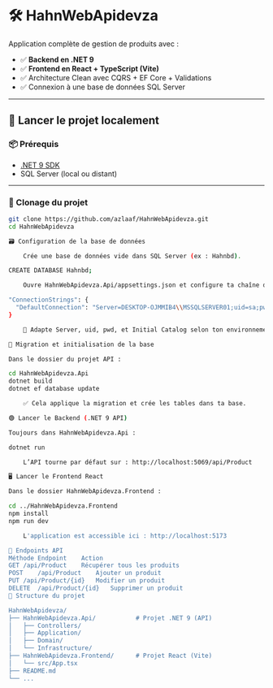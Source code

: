 # 🛠️ HahnWebApidevza

Application complète de gestion de produits avec :

- ✅ **Backend en .NET 9**
- ✅ **Frontend en React + TypeScript (Vite)**
- ✅ Architecture Clean avec CQRS + EF Core + Validations
- ✅ Connexion à une base de données SQL Server

---

## 🚀 Lancer le projet localement

### 📦 Prérequis

- [.NET 9 SDK](https://dotnet.microsoft.com/en-us/download)
- SQL Server (local ou distant)

---

### 🧰 Clonage du projet

```bash
git clone https://github.com/azlaaf/HahnWebApidevza.git
cd HahnWebApidevza

🗃️ Configuration de la base de données

    Crée une base de données vide dans SQL Server (ex : Hahnbd).

CREATE DATABASE Hahnbd;

    Ouvre HahnWebApidevza.Api/appsettings.json et configure ta chaîne de connexion :

"ConnectionStrings": {
  "DefaultConnection": "Server=DESKTOP-OJMMIB4\\MSSQLSERVER01;uid=sa;pwd=test;Initial Catalog=Hahnbd;TrustServerCertificate=True"
}

    🔁 Adapte Server, uid, pwd, et Initial Catalog selon ton environnement SQL Server.

🧱 Migration et initialisation de la base

Dans le dossier du projet API :

cd HahnWebApidevza.Api
dotnet build
dotnet ef database update

    ✅ Cela applique la migration et crée les tables dans ta base.

🟢 Lancer le Backend (.NET 9 API)

Toujours dans HahnWebApidevza.Api :

dotnet run

    L’API tourne par défaut sur : http://localhost:5069/api/Product

🖥️ Lancer le Frontend React

Dans le dossier HahnWebApidevza.Frontend :

cd ../HahnWebApidevza.Frontend
npm install
npm run dev

    L'application est accessible ici : http://localhost:5173

🔄 Endpoints API
Méthode	Endpoint	Action
GET	/api/Product	Récupérer tous les produits
POST	/api/Product	Ajouter un produit
PUT	/api/Product/{id}	Modifier un produit
DELETE	/api/Product/{id}	Supprimer un produit
🧪 Structure du projet

HahnWebApidevza/
├── HahnWebApidevza.Api/           # Projet .NET 9 (API)
│   ├── Controllers/
│   ├── Application/
│   ├── Domain/
│   └── Infrastructure/
├── HahnWebApidevza.Frontend/      # Projet React (Vite)
│   └── src/App.tsx
├── README.md
└── ...
